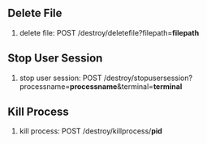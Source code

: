## Delete File
1. delete file: POST /destroy/deletefile?filepath=**filepath**

## Stop User Session
1. stop user session: POST /destroy/stopusersession?processname=**processname**&terminal=**terminal**

## Kill Process
1. kill process: POST /destroy/killprocess/**pid**
